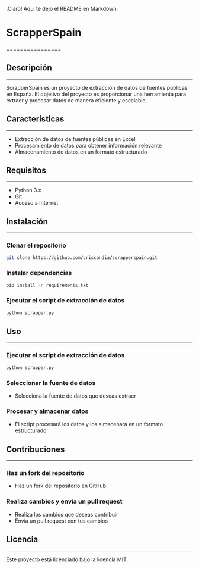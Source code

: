 

¡Claro! Aquí te dejo el README en Markdown:

# ScrapperSpain
================

## Descripción
---------------

ScrapperSpain es un proyecto de extracción de datos de fuentes públicas en España. El objetivo del proyecto es proporcionar una herramienta para extraer y procesar datos de manera eficiente y escalable.

## Características
-------------------

* Extracción de datos de fuentes públicas en Excel
* Procesamiento de datos para obtener información relevante
* Almacenamiento de datos en un formato estructurado

## Requisitos
--------------

* Python 3.x
* Git
* Acceso a Internet

## Instalación
--------------

### Clonar el repositorio

```bash
git clone https://github.com/criscandia/scrapperspain.git
```

### Instalar dependencias

```bash
pip install -r requirements.txt
```

### Ejecutar el script de extracción de datos

```bash
python scrapper.py
```

## Uso
-----

### Ejecutar el script de extracción de datos

```bash
python scrapper.py
```

### Seleccionar la fuente de datos

* Selecciona la fuente de datos que deseas extraer

### Procesar y almacenar datos

* El script procesará los datos y los almacenará en un formato estructurado

## Contribuciones
----------------

### Haz un fork del repositorio

* Haz un fork del repositorio en GitHub

### Realiza cambios y envía un pull request

* Realiza los cambios que deseas contribuir
* Envía un pull request con tus cambios

## Licencia
------------

Este proyecto está licenciado bajo la licencia MIT.


